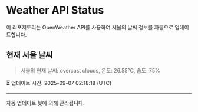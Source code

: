 
# Weather API Status

이 리포지토리는 OpenWeather API를 사용하여 서울의 날씨 정보를 자동으로 업데이트합니다.

## 현재 서울 날씨
> 서울의 현재 날씨: overcast clouds, 온도: 26.55°C, 습도: 75%

⏳ 업데이트 시간: 2025-09-07 02:18:18 (UTC)

---
자동 업데이트 봇에 의해 관리됩니다.
